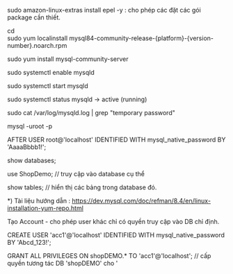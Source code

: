 sudo amazon-linux-extras install epel -y    : cho phép các đặt các gói package cần thiết.

cd  
sudo yum localinstall mysql84-community-release-{platform}-{version-number}.noarch.rpm

sudo yum install mysql-community-server

sudo systemctl enable mysqld

sudo systemctl start mysqld

sudo systemctl status mysqld        -> active (running)

sudo cat /var/log/mysqld.log | grep "temporary password"


mysql -uroot -p

AFTER USER root@'localhost' IDENTIFIED WITH mysql_native_password BY 'AaaaBbbb1!';

show databases;

use ShopDemo;       // truy cập vào database cụ thể

show tables;        // hiển thị các bảng trong database đó.


*) Tài liệu hướng dẫn : https://dev.mysql.com/doc/refman/8.4/en/linux-installation-yum-repo.html

Tạo Account - cho phép user khác chỉ có quyền truy cập vào DB chỉ định.

CREATE USER 'acc1'@'localhost' IDENTIFIED WITH mysql_native_password BY 'Abcd_123!';

GRANT ALL PRIVILEGES ON shopDEMO.* TO 'acc1'@'localhost';   // cấp quyền tương tác DB 'shopDEMO' cho ' 
